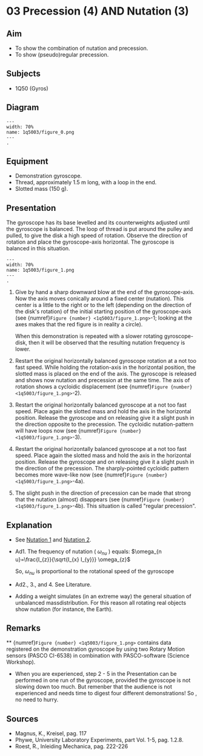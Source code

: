# 03 Precession (4) AND Nutation (3) 
  
## Aim   
 
 *  To show the combination of nutation and precession. 
 *  To show (pseudo)regular precession.
   
  
## Subjects   
* 1Q50 (Gyros)   

## Diagram
   
```{figure} figures/figure_0.png  
---  
width: 70%  
name: 1q5003/figure_0.png  
---  
. 
```

## Equipment
- Demonstration gyroscope.
- Thread, approximately $1.5 \mathrm{~m}$ long, with a loop in the end.
- Slotted mass ($150 \mathrm{~g}$).
    
  
## Presentation   
 The gyroscope has its base levelled and its counterweights adjusted until the gyroscope is balanced. The loop of thread is put around the pulley and pulled, to give the disk a high speed of rotation. Observe the direction of rotation and place the gyroscope-axis horizontal. The gyroscope is balanced in this situation.    

```{figure} figures/figure_1.png  
---  
width: 70%  
name: 1q5003/figure_1.png  
---  
. 
```
1. Give by hand a sharp downward blow at the end of the gyroscope-axis. Now the axis moves conically around a fixed center (nutation). This center is a little to the right or to the left (depending on the direction of the disk's rotation) of the initial starting position of the gyroscope-axis (see  {numref}`Figure {number} <1q5003/figure_1.png>`-1; looking at the axes makes that the red figure is in reality a circle).

    When this demonstration is repeated with a slower rotating gyroscope-disk, then it will be observed that the resulting nutation frequency is lower.

2. Restart the original horizontally balanced gyroscope rotation at a not too fast speed. While holding the rotation-axis in the horizontal position, the slotted mass is placed on the end of the axis. The gyroscope is released and shows now nutation and precession at the same time. The axis of rotation shows a cycloidic displacement (see  {numref}`Figure {number} <1q5003/figure_1.png>`-2).
3. Restart the original horizontally balanced gyroscope at a not too fast speed. Place again the slotted mass and hold the axis in the horizontal position. Release the gyroscope and on releasing give it a slight push in the direction opposite to the precession. The cycloidic nutation-pattern will have loops now (see  {numref}`Figure {number} <1q5003/figure_1.png>`-3).
4. Restart the original horizontally balanced gyroscope at a not too fast speed. Place again the slotted mass and hold the axis in the horizontal position. Release the gyroscope and on releasing give it a slight push in the direction of the precession. The sharply-pointed cycloidic pattern becomes more wave-like now (see  {numref}`Figure {number} <1q5003/figure_1.png>`-4a).

5. The slight push in the direction of precession can be made that strong that the nutation (almost) disappears (see  {numref}`Figure {number} <1q5003/figure_1.png>`-4b). This situation is called "regular precession".

## Explanation   
 
- See [Nutation 1](../1Q5006%20Nutation/1Q5006.md) and [Nutation 2](../1Q5007%20Nutation/1Q5007.md).
- Ad1. The frequency of nutation ( $\omega_{n u}$ ) equals: $\omega_{n u}=\frac{I_{z}}{\sqrt{I_{x} I_{y}}} \omega_{z}$

    So, $\omega_{n u}$ is proportional to the rotational speed of the gyroscope

- Ad2., 3., and 4. See Literature.
- Adding a weight simulates (in an extreme way) the general situation of unbalanced massdistribution. For this reason all rotating real objects show nutation (for instance, the Earth).  
  
## Remarks
**   {numref}`Figure {number} <1q5003/figure_1.png>` contains data registered on the demonstration gyroscope by using two Rotary Motion sensors (PASCO CI-6538) in combination with PASCO-software (Science Workshop). 
 *  When you are experienced, step 2 - 5 in the Presentation can be performed in one run of the gyroscope, provided the gyroscope is not slowing down too much. But remenber that the audience is not experienced and needs time to digest four different demonstrations! So
, no need to hurry.   
  
## Sources
 *  Magnus, K., Kreisel, pag. 117 
 *  Phywe, University Laboratory Experiments, part Vol. 1-5, pag. 1.2.8. 
 *  Roest, R., Inleiding Mechanica, pag. 222-226
  